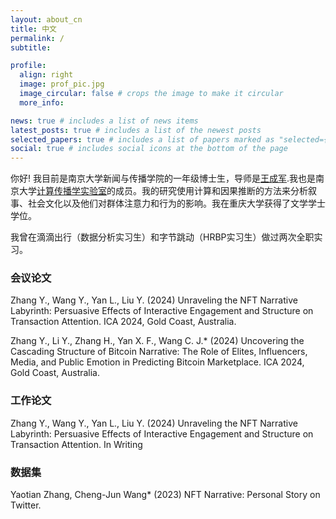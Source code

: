 ```yaml
---
layout: about_cn
title: 中文
permalink: /
subtitle: 

profile:
  align: right
  image: prof_pic.jpg
  image_circular: false # crops the image to make it circular
  more_info: 

news: true # includes a list of news items
latest_posts: true # includes a list of the newest posts
selected_papers: true # includes a list of papers marked as "selected={true}"
social: true # includes social icons at the bottom of the page
---
```


你好! 我目前是南京大学新闻与传播学院的一年级博士生，导师是[王成军](https://chengjunwang.com/).我也是南京大学[计算传播学实验室](https://chengjun.github.io/socrateslab/)的成员。我的研究使用计算和因果推断的方法来分析叙事、社会文化以及他们对群体注意力和行为的影响。我在重庆大学获得了文学学士学位。

我曾在滴滴出行（数据分析实习生）和字节跳动（HRBP实习生）做过两次全职实习。



### 会议论文
Zhang Y., Wang Y., Yan L., Liu Y. (2024) Unraveling the NFT Narrative Labyrinth: Persuasive Effects of Interactive Engagement and Structure on Transaction Attention. ICA 2024, Gold Coast, Australia.

Zhang Y., Li Y., Zhang H., Yan X. F., Wang C. J.* (2024) Uncovering the Cascading Structure of Bitcoin Narrative: The Role of Elites, Influencers, Media, and Public Emotion in Predicting Bitcoin Marketplace. ICA 2024, Gold Coast, Australia.

### 工作论文

Zhang Y., Wang Y., Yan L., Liu Y. (2024) Unraveling the NFT Narrative Labyrinth: Persuasive Effects of Interactive Engagement and Structure on Transaction Attention. In Writing

### 数据集
Yaotian Zhang, Cheng-Jun Wang* (2023) NFT Narrative: Personal Story on Twitter.
